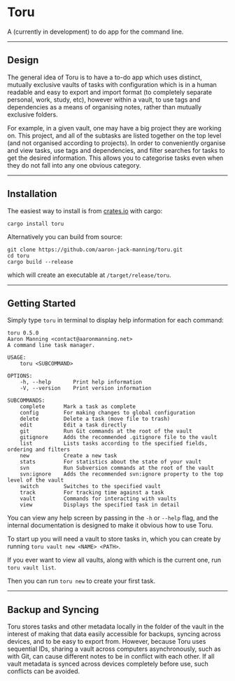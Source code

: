 # Toru

A (currently in development) to do app for the command line.

---

## Design

The general idea of Toru is to have a to-do app which uses distinct, mutually exclusive vaults of tasks with configuration which is in a human readable and easy to export and import format (to completely separate personal, work, study, etc), however within a vault, to use tags and dependencies as a means of organising notes, rather than mutually exclusive folders.

For example, in a given vault, one may have a big project they are working on. This project, and all of the subtasks are listed together on the top level (and not organised according to projects). In order to conveniently organise and view tasks, use tags and dependencies, and filter searches for tasks to get the desired information. This allows you to categorise tasks even when they do not fall into any one obvious category.

---

## Installation

The easiest way to install is from [crates.io](https://crates.io/crates/toru) with cargo:

```
cargo install toru
```

Alternatively you can build from source:

```
git clone https://github.com/aaron-jack-manning/toru.git
cd toru
cargo build --release
```

which will create an executable at `/target/release/toru`.

---

## Getting Started

Simply type `toru` in terminal to display help information for each command:

```
toru 0.5.0
Aaron Manning <contact@aaronmanning.net>
A command line task manager.

USAGE:
    toru <SUBCOMMAND>

OPTIONS:
    -h, --help       Print help information
    -V, --version    Print version information

SUBCOMMANDS:
    complete      Mark a task as complete
    config        For making changes to global configuration
    delete        Delete a task (move file to trash)
    edit          Edit a task directly
    git           Run Git commands at the root of the vault
    gitignore     Adds the recommended .gitignore file to the vault
    list          Lists tasks according to the specified fields, ordering and filters
    new           Create a new task
    stats         For statistics about the state of your vault
    svn           Run Subversion commands at the root of the vault
    svn:ignore    Adds the recommended svn:ignore property to the top level of the vault
    switch        Switches to the specified vault
    track         For tracking time against a task
    vault         Commands for interacting with vaults
    view          Displays the specified task in detail
```

You can view any help screen by passing in the `-h` or `--help` flag, and the internal documentation is designed to make it obvious how to use Toru.

To start up you will need a vault to store tasks in, which you can create by running `toru vault new <NAME> <PATH>`.

If you ever want to view all vaults, along with which is the current one, run `toru vault list`.

Then you can run `toru new` to create your first task.

---

## Backup and Syncing

Toru stores tasks and other metadata locally in the folder of the vault in the interest of making that data easily accessible for backups, syncing across devices, and to be easy to export from. However, because Toru uses sequential IDs, sharing a vault across computers asynchronously, such as with Git, can cause different notes to be in conflict with each other. If all vault metadata is synced across devices completely before use, such conflicts can be avoided.
